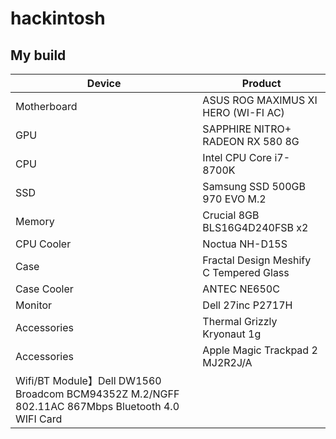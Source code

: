 # hackintosh

## My build

| Device | Product |
| ------ | ------- |
| Motherboard | ASUS ROG MAXIMUS XI HERO (WI-FI AC) |
| GPU | SAPPHIRE NITRO+ RADEON RX 580 8G |
| CPU | Intel CPU Core i7-8700K|
| SSD | Samsung SSD 500GB 970 EVO M.2 |
| Memory | Crucial 8GB BLS16G4D240FSB x2 |
| CPU Cooler | Noctua NH-D15S |
| Case | Fractal Design Meshify C Tempered Glass |
| Case Cooler | ANTEC NE650C |
| Monitor | Dell 27inc P2717H |
| Accessories| Thermal Grizzly Kryonaut 1g |
| Accessories | Apple Magic Trackpad 2 MJ2R2J/A |
| Wifi/BT Module】Dell DW1560 Broadcom BCM94352Z M.2/NGFF 802.11AC 867Mbps Bluetooth 4.0 WIFI Card |
